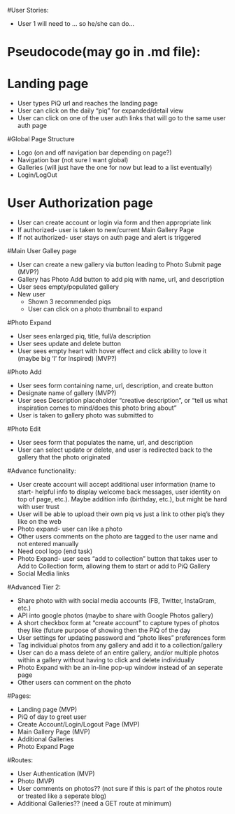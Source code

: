 #User Stories:

- User 1 will need to … so he/she can do...

# Pseudocode(may go in .md file):

# Landing page

- User types PiQ url and reaches the landing page
- User can click on the daily “piq” for expanded/detail view
- User can click on one of the user auth links that will go to the same user auth page

#Global Page Structure

- Logo (on and off navigation bar depending on page?)
- Navigation bar (not sure I want global)
- Galleries (will just have the one for now but lead to a list eventually)
- Login/LogOut

# User Authorization page

- User can create account or login via form and then appropriate link
- If authorized- user is taken to new/current Main Gallery Page
- If not authorized- user stays on auth page and alert is triggered

#Main User Galley page

- User can create a new gallery via button leading to Photo Submit page (MVP?)
- Gallery has Photo Add button to add piq with name, url, and description
- User sees empty/populated gallery
- New user
  - Shown 3 recommended piqs
  - User can click on a photo thumbnail to expand

#Photo Expand

- User sees enlarged piq, title, full/a description
- User sees update and delete button
- User sees empty heart with hover effect and click ability to love it (maybe big ‘I’ for Inspired) (MVP?)

#Photo Add

- User sees form containing name, url, description, and create button
- Designate name of gallery (MVP?)
- User sees Description placeholder “creative description”, or “tell us what inspiration comes to mind/does this photo bring about”
- User is taken to gallery photo was submitted to

#Photo Edit

- User sees form that populates the name, url, and description
- User can select update or delete, and user is redirected back to the gallery that the photo originated

#Advance functionality:

- User create account will accept additional user information (name to start- helpful info to display welcome back messages, user identity on top of page, etc.). Maybe addition info (birthday, etc.), but might be hard with user trust
- User will be able to upload their own piq vs just a link to other piq’s they like on the web
- Photo expand- user can like a photo
- Other users comments on the photo are tagged to the user name and not entered manually
- Need cool logo (end task)
- Photo Expand- user sees “add to collection” button that takes user to Add to Collection form, allowing them to start or add to PiQ Gallery
- Social Media links

#Advanced Tier 2:

- Share photo with with social media accounts (FB, Twitter, InstaGram, etc.)
- API into google photos (maybe to share with Google Photos gallery)
- A short checkbox form at “create account” to capture types of photos they like (future purpose of showing then the PiQ of the day
- User settings for updating password and “photo likes” preferences form
- Tag individual photos from any gallery and add it to a collection/gallery
- User can do a mass delete of an entire gallery, and/or multiple photos within a gallery without having to click and delete individually
- Photo Expand with be an in-line pop-up window instead of an seperate page
- Other users can comment on the photo

#Pages:

- Landing page (MVP)
- PiQ of day to greet user
- Create Account/Login/Logout Page (MVP)
- Main Gallery Page (MVP)
- Additional Galleries
- Photo Expand Page

#Routes:

- User Authentication (MVP)
- Photo (MVP)
- User comments on photos?? (not sure if this is part of the photos route or treated like a seperate blog)
- Additional Galleries?? (need a GET route at minimum)
